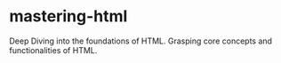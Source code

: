 # mastering-html
Deep Diving into the foundations of HTML. Grasping core concepts and functionalities of HTML.
